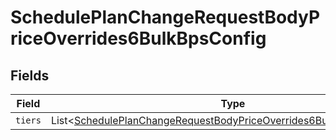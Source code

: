 # SchedulePlanChangeRequestBodyPriceOverrides6BulkBpsConfig


## Fields

| Field                                                                                                                                                             | Type                                                                                                                                                              | Required                                                                                                                                                          | Description                                                                                                                                                       |
| ----------------------------------------------------------------------------------------------------------------------------------------------------------------- | ----------------------------------------------------------------------------------------------------------------------------------------------------------------- | ----------------------------------------------------------------------------------------------------------------------------------------------------------------- | ----------------------------------------------------------------------------------------------------------------------------------------------------------------- |
| `tiers`                                                                                                                                                           | List<[SchedulePlanChangeRequestBodyPriceOverrides6BulkBpsConfigTiers](../../models/operations/SchedulePlanChangeRequestBodyPriceOverrides6BulkBpsConfigTiers.md)> | :heavy_minus_sign:                                                                                                                                                | N/A                                                                                                                                                               |